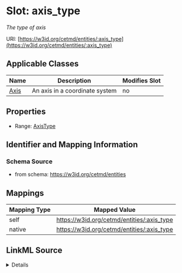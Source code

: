 

# Slot: axis_type


_The type of axis_





URI: [https://w3id.org/cetmd/entities/:axis_type](https://w3id.org/cetmd/entities/:axis_type)



<!-- no inheritance hierarchy -->





## Applicable Classes

| Name | Description | Modifies Slot |
| --- | --- | --- |
| [Axis](Axis.md) | An axis in a coordinate system |  no  |







## Properties

* Range: [AxisType](AxisType.md)





## Identifier and Mapping Information







### Schema Source


* from schema: https://w3id.org/cetmd/entities




## Mappings

| Mapping Type | Mapped Value |
| ---  | ---  |
| self | https://w3id.org/cetmd/entities/:axis_type |
| native | https://w3id.org/cetmd/entities/:axis_type |




## LinkML Source

<details>
```yaml
name: axis_type
description: The type of axis
from_schema: https://w3id.org/cetmd/entities
rank: 1000
alias: axis_type
domain_of:
- Axis
range: AxisType

```
</details>